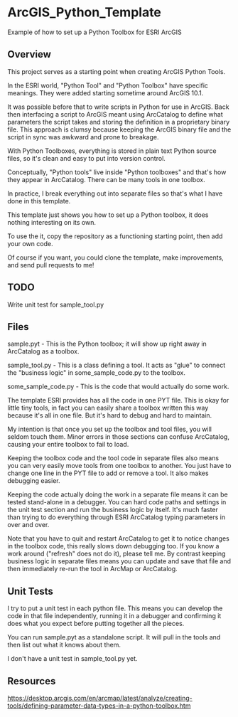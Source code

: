 # ArcGIS_Python_Template
Example of how to set up a Python Toolbox for ESRI ArcGIS

## Overview

This project serves as a starting point when creating ArcGIS Python Tools.

In the ESRI world, "Python Tool" and "Python Toolbox" have specific
meanings.  They were added starting sometime around ArcGIS 10.1. 

It was possible before that to write scripts in Python for use in
ArcGIS. Back then interfacing a script to ArcGIS meant using ArcCatalog to
define what parameters the script takes and storing the definition in a proprietary binary file.
This approach is clumsy because keeping the ArcGIS binary file and the script in sync was awkward and prone to
breakage.

With Python Toolboxes, everything is stored in plain text Python source files, so it's clean and easy to put into version control.

Conceptually, "Python tools" live inside "Python toolboxes" and that's how they appear in ArcCatalog.
There can be many tools in one toolbox.

In practice, I break everything out into separate files so that's what I have done in this template.

This template just shows you how to set up a Python toolbox, it does nothing interesting on its own.

To use the it, copy the repository as a functioning starting point, then add your own code.

Of course if you want, you could clone the template, make improvements, and send pull requests to me!

## TODO

Write unit test for sample_tool.py

## Files

sample.pyt - This is the Python toolbox; it will show up right away in ArcCatalog as a toolbox.

sample_tool.py - This is a class defining a tool. It acts as "glue" to connect the
"business logic" in some_sample_code.py to the toolbox.

some_sample_code.py - This is the code that would actually do some work.

The template ESRI provides has all the code in one PYT file. This is okay for little tiny tools, 
in fact you can easily share a toolbox written this way because it's all in one file. 
But it's hard to debug and hard to maintain.

My intention is that once you set up the toolbox and tool files, you will seldom touch them.
Minor errors in those sections can confuse ArcCatalog, causing your entire toolbox to fail to load.

Keeping the toolbox code and the tool code in separate files also means you can very easily move tools from one toolbox to another.
You just have to change one line in the PYT file to add or remove a tool. It also makes debugging easier.

Keeping the code actually doing the work in a separate file means it can be tested stand-alone in a debugger.
You can hard code paths and settings in the unit test section and run the business logic by itself. 
It's much faster than trying to do everything through ESRI ArcCatalog typing parameters in over and over.

Note that you have to quit and restart ArcCatalog to get it to notice changes in the toolbox code, 
this really slows down debugging too. If you know a work around ("refresh" does not do it), please tell me.
By contrast keeping business logic in separate files means you can update and save that file and then
immediately re-run the tool in ArcMap or ArcCatalog.

## Unit Tests

I try to put a unit test in each python file. This means you can develop the code in that file independently,
running it in a debugger and confirming it does what you expect before putting together all the pieces. 

You can run sample.pyt as a standalone script. It will pull in the tools and then list out what it knows about them.

I don't have a unit test in sample_tool.py yet.

## Resources

https://desktop.arcgis.com/en/arcmap/latest/analyze/creating-tools/defining-parameter-data-types-in-a-python-toolbox.htm

